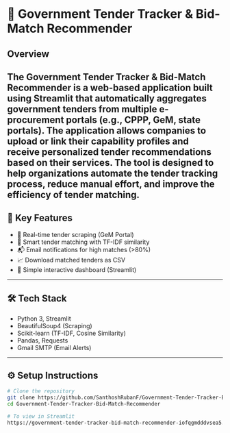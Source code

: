 # 🚀 Government Tender Tracker & Bid-Match Recommender

## Overview

The **Government Tender Tracker & Bid-Match Recommender** is a web-based application built using **Streamlit** that automatically aggregates government tenders from multiple e-procurement portals (e.g., CPPP, GeM, state portals). The application allows companies to upload or link their capability profiles and receive personalized tender recommendations based on their services. The tool is designed to help organizations automate the tender tracking process, reduce manual effort, and improve the efficiency of tender matching.
---

## 📌 Key Features
- 🔎 Real-time tender scraping (GeM Portal)
- 🧠 Smart tender matching with TF-IDF similarity
- 📬 Email notifications for high matches (>80%)
- 📈 Download matched tenders as CSV
- 🎯 Simple interactive dashboard (Streamlit)

---

## 🛠️ Tech Stack
- Python 3, Streamlit
- BeautifulSoup4 (Scraping)
- Scikit-learn (TF-IDF, Cosine Similarity)
- Pandas, Requests
- Gmail SMTP (Email Alerts)

---

## ⚙️ Setup Instructions
```bash
# Clone the repository
git clone https://github.com/SanthoshRubanF/Government-Tender-Tracker-Bid-Match-Recommender.get
cd Government-Tender-Tracker-Bid-Match-Recommender

# To view in Streamlit
https://government-tender-tracker-bid-match-recommender-iofqgmdddvsea5.streamlit.app/
